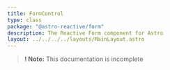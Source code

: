 ```yaml
---
title: FormControl
type: class
package: "@astro-reactive/form"
description: The Reactive Form component for Astro
layout: ../../../../layouts/MainLayout.astro
---
```


> **! Note:** This documentation is incomplete 